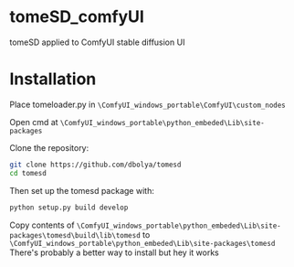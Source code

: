 # tomeSD_comfyUI
tomeSD applied to ComfyUI stable diffusion UI

# Installation

Place tomeloader.py in ``\ComfyUI_windows_portable\ComfyUI\custom_nodes``

Open cmd at ``\ComfyUI_windows_portable\python_embeded\Lib\site-packages``

Clone the repository:
```bash
git clone https://github.com/dbolya/tomesd
cd tomesd
```
Then set up the tomesd package with:
```bash
python setup.py build develop
```

Copy contents of ``\ComfyUI_windows_portable\python_embeded\Lib\site-packages\tomesd\build\lib\tomesd``
to 
``\ComfyUI_windows_portable\python_embeded\Lib\site-packages\tomesd``
There's probably a better way to install but hey it works

